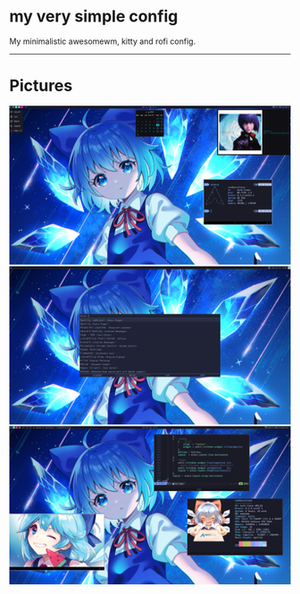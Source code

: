 # my very simple config 
My minimalistic awesomewm, kitty and rofi config.

---
# Pictures
![with wallpaper](pictures/full.png)
![rofi](pictures/rofi.png)
![another with wallpaper](pictures/full2.png)
